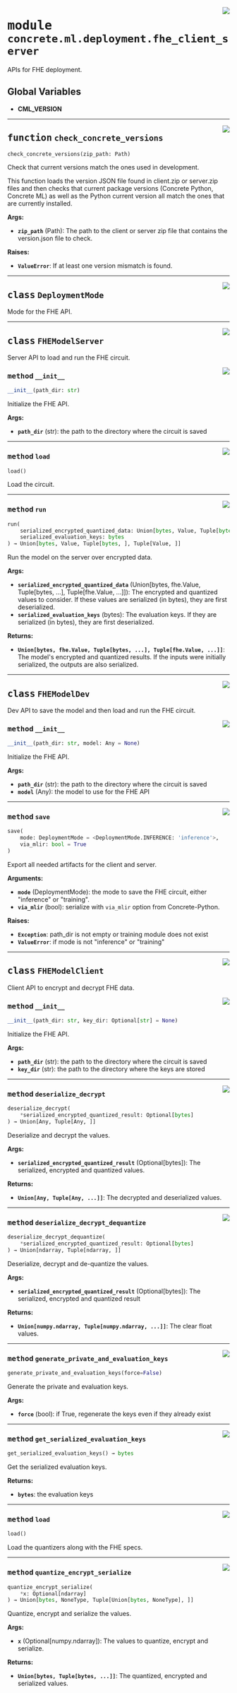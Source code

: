 <!-- markdownlint-disable -->

<a href="../../../src/concrete/ml/deployment/fhe_client_server.py#L0"><img align="right" style="float:right;" src="https://img.shields.io/badge/-source-cccccc?style=flat-square"></a>

# <kbd>module</kbd> `concrete.ml.deployment.fhe_client_server`

APIs for FHE deployment.

## **Global Variables**

- **CML_VERSION**

______________________________________________________________________

<a href="../../../src/concrete/ml/deployment/fhe_client_server.py#L51"><img align="right" style="float:right;" src="https://img.shields.io/badge/-source-cccccc?style=flat-square"></a>

## <kbd>function</kbd> `check_concrete_versions`

```python
check_concrete_versions(zip_path: Path)
```

Check that current versions match the ones used in development.

This function loads the version JSON file found in client.zip or server.zip files and then checks that current package versions (Concrete Python, Concrete ML) as well as the Python current version all match the ones that are currently installed.

**Args:**

- <b>`zip_path`</b> (Path):  The path to the client or server zip file that contains the version.json  file to check.

**Raises:**

- <b>`ValueError`</b>:  If at least one version mismatch is found.

______________________________________________________________________

<a href="../../../src/concrete/ml/deployment/fhe_client_server.py#L32"><img align="right" style="float:right;" src="https://img.shields.io/badge/-source-cccccc?style=flat-square"></a>

## <kbd>class</kbd> `DeploymentMode`

Mode for the FHE API.

______________________________________________________________________

<a href="../../../src/concrete/ml/deployment/fhe_client_server.py#L107"><img align="right" style="float:right;" src="https://img.shields.io/badge/-source-cccccc?style=flat-square"></a>

## <kbd>class</kbd> `FHEModelServer`

Server API to load and run the FHE circuit.

<a href="../../../src/concrete/ml/deployment/fhe_client_server.py#L112"><img align="right" style="float:right;" src="https://img.shields.io/badge/-source-cccccc?style=flat-square"></a>

### <kbd>method</kbd> `__init__`

```python
__init__(path_dir: str)
```

Initialize the FHE API.

**Args:**

- <b>`path_dir`</b> (str):  the path to the directory where the circuit is saved

______________________________________________________________________

<a href="../../../src/concrete/ml/deployment/fhe_client_server.py#L124"><img align="right" style="float:right;" src="https://img.shields.io/badge/-source-cccccc?style=flat-square"></a>

### <kbd>method</kbd> `load`

```python
load()
```

Load the circuit.

______________________________________________________________________

<a href="../../../src/concrete/ml/deployment/fhe_client_server.py#L138"><img align="right" style="float:right;" src="https://img.shields.io/badge/-source-cccccc?style=flat-square"></a>

### <kbd>method</kbd> `run`

```python
run(
    serialized_encrypted_quantized_data: Union[bytes, Value, Tuple[bytes, ], Tuple[Value, ]],
    serialized_evaluation_keys: bytes
) → Union[bytes, Value, Tuple[bytes, ], Tuple[Value, ]]
```

Run the model on the server over encrypted data.

**Args:**

- <b>`serialized_encrypted_quantized_data`</b> (Union\[bytes, fhe.Value, Tuple\[bytes, ...\],                 Tuple\[fhe.Value, ...\]\]):  The encrypted and quantized values to consider. If these  values are serialized (in bytes), they are first deserialized.
- <b>`serialized_evaluation_keys`</b> (bytes):  The evaluation keys. If they are serialized (in  bytes), they are first deserialized.

**Returns:**

- <b>`Union[bytes, fhe.Value, Tuple[bytes, ...], Tuple[fhe.Value, ...]]`</b>:  The model's encrypted  and quantized results. If the inputs were initially serialized, the outputs are also  serialized.

______________________________________________________________________

<a href="../../../src/concrete/ml/deployment/fhe_client_server.py#L198"><img align="right" style="float:right;" src="https://img.shields.io/badge/-source-cccccc?style=flat-square"></a>

## <kbd>class</kbd> `FHEModelDev`

Dev API to save the model and then load and run the FHE circuit.

<a href="../../../src/concrete/ml/deployment/fhe_client_server.py#L203"><img align="right" style="float:right;" src="https://img.shields.io/badge/-source-cccccc?style=flat-square"></a>

### <kbd>method</kbd> `__init__`

```python
__init__(path_dir: str, model: Any = None)
```

Initialize the FHE API.

**Args:**

- <b>`path_dir`</b> (str):  the path to the directory where the circuit is saved
- <b>`model`</b> (Any):  the model to use for the FHE API

______________________________________________________________________

<a href="../../../src/concrete/ml/deployment/fhe_client_server.py#L245"><img align="right" style="float:right;" src="https://img.shields.io/badge/-source-cccccc?style=flat-square"></a>

### <kbd>method</kbd> `save`

```python
save(
    mode: DeploymentMode = <DeploymentMode.INFERENCE: 'inference'>,
    via_mlir: bool = True
)
```

Export all needed artifacts for the client and server.

**Arguments:**

- <b>`mode`</b> (DeploymentMode):  the mode to save the FHE circuit,  either "inference" or "training".
- <b>`via_mlir`</b> (bool):  serialize with `via_mlir` option from Concrete-Python.

**Raises:**

- <b>`Exception`</b>:  path_dir is not empty or training module does not exist
- <b>`ValueError`</b>:  if mode is not "inference" or "training"

______________________________________________________________________

<a href="../../../src/concrete/ml/deployment/fhe_client_server.py#L321"><img align="right" style="float:right;" src="https://img.shields.io/badge/-source-cccccc?style=flat-square"></a>

## <kbd>class</kbd> `FHEModelClient`

Client API to encrypt and decrypt FHE data.

<a href="../../../src/concrete/ml/deployment/fhe_client_server.py#L326"><img align="right" style="float:right;" src="https://img.shields.io/badge/-source-cccccc?style=flat-square"></a>

### <kbd>method</kbd> `__init__`

```python
__init__(path_dir: str, key_dir: Optional[str] = None)
```

Initialize the FHE API.

**Args:**

- <b>`path_dir`</b> (str):  the path to the directory where the circuit is saved
- <b>`key_dir`</b> (str):  the path to the directory where the keys are stored

______________________________________________________________________

<a href="../../../src/concrete/ml/deployment/fhe_client_server.py#L422"><img align="right" style="float:right;" src="https://img.shields.io/badge/-source-cccccc?style=flat-square"></a>

### <kbd>method</kbd> `deserialize_decrypt`

```python
deserialize_decrypt(
    *serialized_encrypted_quantized_result: Optional[bytes]
) → Union[Any, Tuple[Any, ]]
```

Deserialize and decrypt the values.

**Args:**

- <b>`serialized_encrypted_quantized_result`</b> (Optional\[bytes\]):  The serialized, encrypted and  quantized values.

**Returns:**

- <b>`Union[Any, Tuple[Any, ...]]`</b>:  The decrypted and deserialized values.

______________________________________________________________________

<a href="../../../src/concrete/ml/deployment/fhe_client_server.py#L446"><img align="right" style="float:right;" src="https://img.shields.io/badge/-source-cccccc?style=flat-square"></a>

### <kbd>method</kbd> `deserialize_decrypt_dequantize`

```python
deserialize_decrypt_dequantize(
    *serialized_encrypted_quantized_result: Optional[bytes]
) → Union[ndarray, Tuple[ndarray, ]]
```

Deserialize, decrypt and de-quantize the values.

**Args:**

- <b>`serialized_encrypted_quantized_result`</b> (Optional\[bytes\]):  The serialized, encrypted and  quantized result

**Returns:**

- <b>`Union[numpy.ndarray, Tuple[numpy.ndarray, ...]]`</b>:  The clear float values.

______________________________________________________________________

<a href="../../../src/concrete/ml/deployment/fhe_client_server.py#L378"><img align="right" style="float:right;" src="https://img.shields.io/badge/-source-cccccc?style=flat-square"></a>

### <kbd>method</kbd> `generate_private_and_evaluation_keys`

```python
generate_private_and_evaluation_keys(force=False)
```

Generate the private and evaluation keys.

**Args:**

- <b>`force`</b> (bool):  if True, regenerate the keys even if they already exist

______________________________________________________________________

<a href="../../../src/concrete/ml/deployment/fhe_client_server.py#L386"><img align="right" style="float:right;" src="https://img.shields.io/badge/-source-cccccc?style=flat-square"></a>

### <kbd>method</kbd> `get_serialized_evaluation_keys`

```python
get_serialized_evaluation_keys() → bytes
```

Get the serialized evaluation keys.

**Returns:**

- <b>`bytes`</b>:  the evaluation keys

______________________________________________________________________

<a href="../../../src/concrete/ml/deployment/fhe_client_server.py#L344"><img align="right" style="float:right;" src="https://img.shields.io/badge/-source-cccccc?style=flat-square"></a>

### <kbd>method</kbd> `load`

```python
load()
```

Load the quantizers along with the FHE specs.

______________________________________________________________________

<a href="../../../src/concrete/ml/deployment/fhe_client_server.py#L397"><img align="right" style="float:right;" src="https://img.shields.io/badge/-source-cccccc?style=flat-square"></a>

### <kbd>method</kbd> `quantize_encrypt_serialize`

```python
quantize_encrypt_serialize(
    *x: Optional[ndarray]
) → Union[bytes, NoneType, Tuple[Union[bytes, NoneType], ]]
```

Quantize, encrypt and serialize the values.

**Args:**

- <b>`x`</b> (Optional\[numpy.ndarray\]):  The values to quantize, encrypt and serialize.

**Returns:**

- <b>`Union[bytes, Tuple[bytes, ...]]`</b>:  The quantized, encrypted and serialized values.

